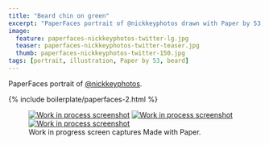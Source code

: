 ```yaml
---
title: "Beard chin on green"
excerpt: "PaperFaces portrait of @nickkeyphotos drawn with Paper by 53 on an iPad."
image: 
  feature: paperfaces-nickkeyphotos-twitter-lg.jpg
  teaser: paperfaces-nickkeyphotos-twitter-teaser.jpg
  thumb: paperfaces-nickkeyphotos-twitter-150.jpg
tags: [portrait, illustration, Paper by 53, beard]
---
```


PaperFaces portrait of [@nickkeyphotos](http://twitter.com/nickkeyphotos).

{% include boilerplate/paperfaces-2.html %}

<figure class="third">
	<a href="{{ site.url }}/images/paperfaces-nickkeyphotos-process-1-lg.jpg"><img src="{{ site.url }}/images/paperfaces-nickkeyphotos-process-1-600.jpg" alt="Work in process screenshot"></a>
	<a href="{{ site.url }}/images/paperfaces-nickkeyphotos-process-2-lg.jpg"><img src="{{ site.url }}/images/paperfaces-nickkeyphotos-process-2-600.jpg" alt="Work in process screenshot"></a>
	<a href="{{ site.url }}/images/paperfaces-nickkeyphotos-process-3-lg.jpg"><img src="{{ site.url }}/images/paperfaces-nickkeyphotos-process-3-600.jpg" alt="Work in process screenshot"></a>
	<figcaption>Work in progress screen captures Made with Paper.</figcaption>
</figure>